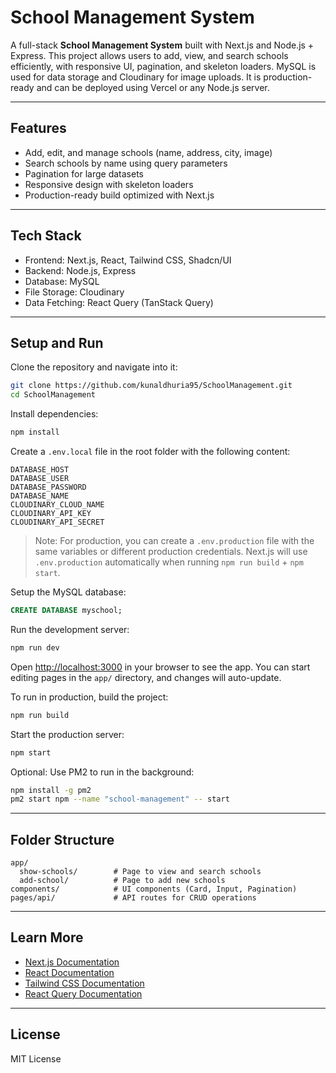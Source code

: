# School Management System

A full-stack **School Management System** built with Next.js and Node.js + Express. This project allows users to add, view, and search schools efficiently, with responsive UI, pagination, and skeleton loaders. MySQL is used for data storage and Cloudinary for image uploads. It is production-ready and can be deployed using Vercel or any Node.js server.

---

## Features

* Add, edit, and manage schools (name, address, city, image)
* Search schools by name using query parameters
* Pagination for large datasets
* Responsive design with skeleton loaders
* Production-ready build optimized with Next.js

---

## Tech Stack

* Frontend: Next.js, React, Tailwind CSS, Shadcn/UI
* Backend: Node.js, Express
* Database: MySQL
* File Storage: Cloudinary
* Data Fetching: React Query (TanStack Query)

---

## Setup and Run

Clone the repository and navigate into it:

```bash
git clone https://github.com/kunaldhuria95/SchoolManagement.git
cd SchoolManagement
```

Install dependencies:

```bash
npm install
```

Create a `.env.local` file in the root folder with the following content:

```env
DATABASE_HOST
DATABASE_USER
DATABASE_PASSWORD
DATABASE_NAME
CLOUDINARY_CLOUD_NAME
CLOUDINARY_API_KEY
CLOUDINARY_API_SECRET
```

> Note: For production, you can create a `.env.production` file with the same variables or different production credentials. Next.js will use `.env.production` automatically when running `npm run build` + `npm start`.

Setup the MySQL database:

```sql
CREATE DATABASE myschool;
```

Run the development server:

```bash
npm run dev
```

Open [http://localhost:3000](http://localhost:3000) in your browser to see the app. You can start editing pages in the `app/` directory, and changes will auto-update.

To run in production, build the project:

```bash
npm run build
```

Start the production server:

```bash
npm start
```

Optional: Use PM2 to run in the background:

```bash
npm install -g pm2
pm2 start npm --name "school-management" -- start
```

---

## Folder Structure

```
app/
  show-schools/        # Page to view and search schools
  add-school/          # Page to add new schools
components/            # UI components (Card, Input, Pagination)
pages/api/             # API routes for CRUD operations
```

---

## Learn More

* [Next.js Documentation](https://nextjs.org/docs)
* [React Documentation](https://reactjs.org/docs/getting-started.html)
* [Tailwind CSS Documentation](https://tailwindcss.com/docs)
* [React Query Documentation](https://tanstack.com/query/latest)

---

## License

MIT License
